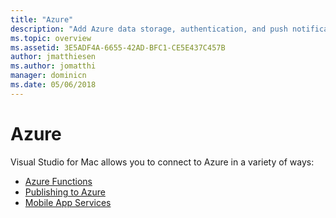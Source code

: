 ```yaml
---
title: "Azure"
description: "Add Azure data storage, authentication, and push notifications to mobile apps from within Visual Studio for Mac"
ms.topic: overview
ms.assetid: 3E5ADF4A-6655-42AD-BFC1-CE5E437C457B
author: jmatthiesen
ms.author: jomatthi
manager: dominicn
ms.date: 05/06/2018
---
```


# Azure

Visual Studio for Mac allows you to connect to Azure in a variety of ways:

- [Azure Functions](azure-functions.md)
- [Publishing to Azure](publish-app-svc.md)
- [Mobile App Services](connected-services.md)